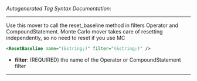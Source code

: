 <!-- THIS IS AN AUTOGENERATED FILE: Don't edit it directly, instead change the schema definition in the code itself. -->

_Autogenerated Tag Syntax Documentation:_

---
Use this mover to call the reset_baseline method in filters Operator and CompoundStatement. Monte Carlo mover takes care of resetting independently, so no need to reset if you use MC

```xml
<ResetBaseline name="(&string;)" filter="(&string;)" />
```

-   **filter**: (REQUIRED) the name of the Operator or CompoundStatement filter

---
